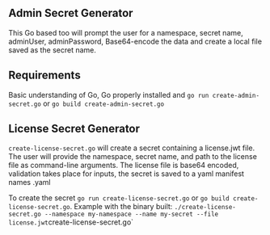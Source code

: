 ## Admin Secret Generator

This Go based too will prompt the user for a namespace, secret name, adminUser, adminPassword, Base64-encode the data and create a local file saved as the secret name. 

## Requirements

Basic understanding of Go, Go properly installed and `go run create-admin-secret.go` or `go build create-admin-secret.go`

## License Secret Generator
`create-license-secret.go` will create a secret containing a license.jwt file. The user will provide the namespace, secret name, and path to the license file as command-line arguments. The license file is base64 encoded, validation takes place for inputs, the secret is saved to a yaml manifest names <secret-name>.yaml

To create the secret `go run create-license-secret.go` or `go build create-license-secret.go`.
Example with the binary built: `./create-license-secret.go --namespace my-namespace --name my-secret --file license.jwt`create-license-secret.go`


